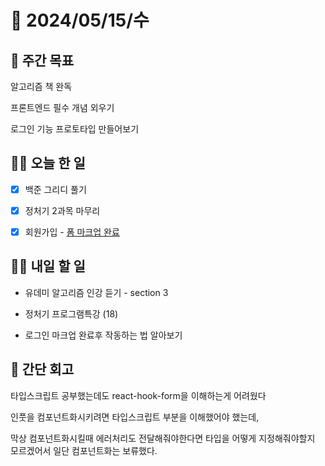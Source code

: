 # 📅 2024/05/15/수

## 🚀 주간 목표

알고리즘 책 완독

프론트엔드 필수 개념 외우기

로그인 기능 프로토타입 만들어보기

## 💪🏻 오늘 한 일

- [x] 백준 그리디 풀기

- [x] 정처기 2과목 마무리

- [x] 회원가입 - [폼 마크업 완료](https://github.com/sukyung6999/practice-react/commit/651ef1e01f561c878fd46a3c8e27e1f7de551cc5)


## 🫵🏻 내일 할 일

- 유데미 알고리즘 인강 듣기 - section 3

- 정처기 프로그램특강 (18) 

- 로그인 마크업 완료후 작동하는 법 알아보기


## 👀 간단 회고

타입스크립트 공부했는데도 react-hook-form을 이해하는게 어려웠다

인풋을 컴포넌트화시키려면 타입스크립트 부분을 이해했어야 했는데, 

막상 컴포넌트화시킬때 에러처리도 전달해줘야한다면 타입을 어떻게 지정해줘야할지 모르겠어서 일단 컴포넌트화는 보류했다.